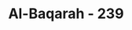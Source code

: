 ---
title: "Al-Baqarah - 239"
no: 239
arabic_no: ٢٣٩
ayah: فَاِنْ خِفْتُمْ فَرِجَالًا اَوْ رُكْبَانًا ۚ فَاِذَآ اَمِنْتُمْ فَاذْكُرُوا اللّٰهَ كَمَا عَلَّمَكُمْ مَّا لَمْ تَكُوْنُوْا تَعْلَمُوْنَ 
translation: "Jika kamu takut (ada bahaya), salatlah sambil berjalan kaki atau berkendaraan. Kemudian apabila telah aman, maka ingatlah Allah (salatlah), sebagaimana Dia telah mengajarkan kepadamu apa yang tidak kamu ketahui."
tafsir: "Dalam ayat ini diterangkan keutamaan melakukan salat, dan selalu memeliharanya. Keluarga merupakan bagian dari masyarakat dan dalam memenuhi segala kebutuhan dan persoalan hidupnya banyak sekali menemui kesulitan yang kadang-kadang dapat menjerumuskannya kepada hal-hal yang dilarang agama. Karena itu telah diberi suatu cara yang baik untuk dilakukan manusia agar selalu terjamin hubungan keduniaannya dengan ketakwaan kepada Allah dengan selalu memelihara salat. Mulai dari bangun tidur sebelum melakukan kontak dengan manusia lainnya ia ingat dan bermunajah lebih dahulu dengan Allah (waktu subuh). Kemudian setelah ia berhubungan dengan masyarakat, dan mungkin sekali terjadi perbuatan yang tidak diridai Allah maka untuk mengingatkan dan menyelamatkannya, ia dipanggil untuk berhubungan lagi dengan Allah pada waktu tengah hari (salat zuhur). Begitulah seterusnya selama 24 jam. Dengan demikian selalu terjalin antara kesibukan manusia (untuk memenuhi hajat hidupnya) dengan ingat kepada Allah dan melaksanakan perintah-perintah-Nya. Hal ini mempunyai pengaruh dan membekas dalam jiwa dan kehidupan manusia sebagaimana ditegaskan bahwa dengan salat manusia dapat terhindar dari perbuatan jahat dan mungkar. Selain itu, memelihara salat adalah bukti iman kepada Allah, dan menjadi syarat mutlak bagi kehidupan seorang Muslim, menguatkan tali persaudaraan, dan dapat menjamin hak-hak manusia. Menurut riwayat Ahmad, Rasulullah saw bersabda:\n\nPerjanjian antara kami dengan kaum kafir adalah salat, siapa yang meninggalkannya (dengan sengaja) maka ia telah menjadi kafir. (Riwayat Ahmad)\n\nDalam hadis lain yang diriwayatkan oleh Ahmad dan ath-thabrani, Rasulullah saw bersabda:\n\nBarang siapa selalu memelihara salat maka ia akan dapat cahaya dan petunjuk serta akan dapat keselamatan pada hari Kiamat. Sebaliknya orang yang tidak memelihara salat maka tidak ada baginya cahaya, petunjuk dan keselamatan. Di akhirat nanti ia akan bersama Fir'aun, Haman, dan Ubai bin Khalaf di dalam neraka. (Riwayat Ahmad dan ath-thabrani)\n\nAyat-ayat di atas menjelaskan bagaimana pentingnya menjaga dan memelihara salat. Manusia yang melaksanakan perintah ini benar-benar menjadi makhluk Allah yang bertakwa dan hidupnya akan selalu aman, berada di dalam magfirah dan rida Allah.\n\nAdapun sebab turun ayat ini menurut riwayat dari Zaid bin sabit, Rasulullah saw selalu melakukan salat zuhur, meskipun pada siang hari yang panas terik yang bagi para sahabat dirasakan berat, maka turunlah ayat ini. Allah memerintahkan kepada kaum Muslimin untuk selalu menjaga salat lima waktu. Jika salat itu dilaksanakan, ia dapat memelihara diri dari berbuat hal-hal yang jahat dan mungkar. Salat dapat menjadi penenang jiwa dari segala kegelisahan yang menimpa diri. Karena itu salat merupakan tiang agama.\n\nAllah menekankan salat wustha. Salat wusta menurut jumhur Ulama ialah salat Asar. Allah mengajarkan pula, agar dalam melakukan salat kita berlaku khusyuk dan tawaduk. Sebab pemusatan pikiran kepada Allah semata-mata adalah tingkat salat yang paling baik dan salat inilah yang dapat membekas pada jiwa manusia.\n\nKarena pentingnya melaksanakan dan memelihara salat ini seorang Muslim tidak boleh meninggalkannya walau dalam keadaan bagaimanapun. Salat tetap tidak boleh ditinggalkan, meskipun dalam suasana kekhawatiran terhadap jiwa, harta, atau kedudukan. Dalam keadaan uzur, salat dapat dikerjakan menurut cara yang mungkin dilakukan, baik dalam keadaan berjalan kaki, berkendaraan, ataupun sakit. Maka setelah hilang uzur itu, terutama yang berupa kekhawatiran, hendaklah bersyukur kepada Allah, karena Allah mengajarkan kepada manusia hal-hal yang tidak diketahuinya termasuk mengenai kaifiat (cara) melakukan salat dalam masa tidak aman/dalam keadaan perang."
---